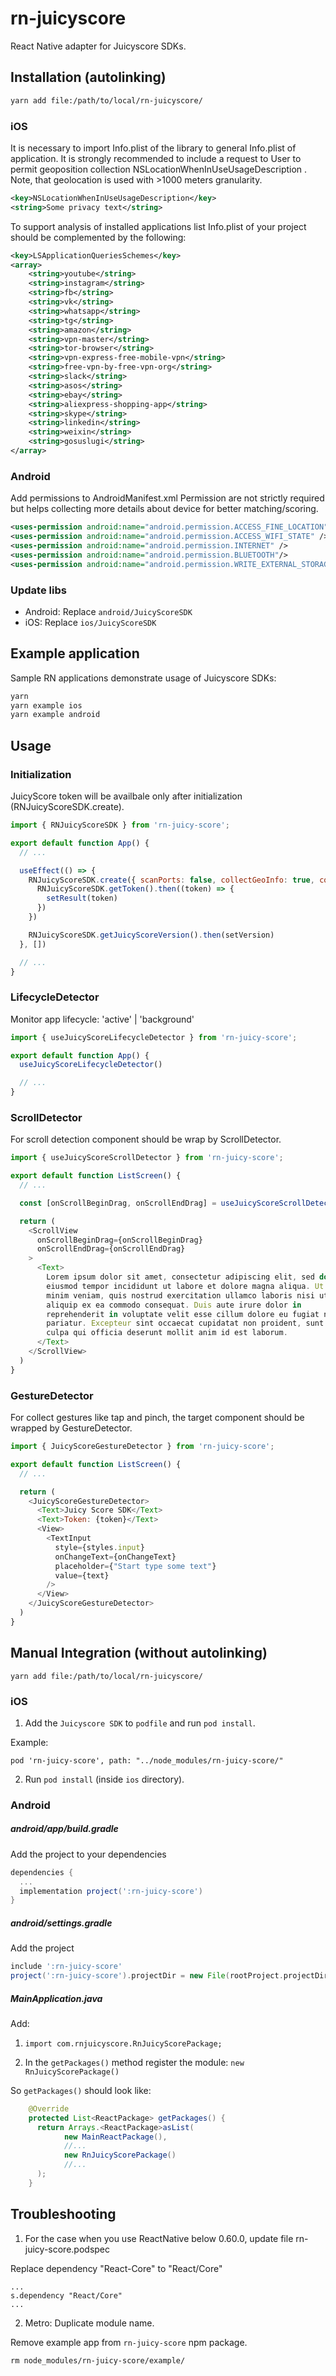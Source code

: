 # rn-juicyscore

React Native adapter for Juicyscore SDKs.

## Installation (autolinking)

```sh
yarn add file:/path/to/local/rn-juicyscore/
```

### iOS

It is necessary to import Info.plist of the library to general Info.plist of application. It is strongly recommended to include a request to User to permit geoposition collection NSLocationWhenInUseUsageDescription . Note, that geolocation is used with >1000 meters granularity.

```xml
<key>NSLocationWhenInUseUsageDescription</key>
<string>Some privacy text</string>
```

To support analysis of installed applications list Info.plist of your project should be complemented by the following:

```xml
<key>LSApplicationQueriesSchemes</key>
<array>
    <string>youtube</string>
    <string>instagram</string>
    <string>fb</string>
    <string>vk</string>
    <string>whatsapp</string>
    <string>tg</string>
    <string>amazon</string>
    <string>vpn-master</string>
    <string>tor-browser</string>
    <string>vpn-express-free-mobile-vpn</string>
    <string>free-vpn-by-free-vpn-org</string>
    <string>slack</string>
    <string>asos</string>
    <string>ebay</string>
    <string>aliexpress-shopping-app</string>
    <string>skype</string>
    <string>linkedin</string>
    <string>weixin</string>
    <string>gosuslugi</string>
</array>
```

### Android

Add permissions to AndroidManifest.xml
Permission are not strictly required but helps collecting more details about device for better matching/scoring.

```xml
<uses-permission android:name="android.permission.ACCESS_FINE_LOCATION" />
<uses-permission android:name="android.permission.ACCESS_WIFI_STATE" />
<uses-permission android:name="android.permission.INTERNET" />
<uses-permission android:name="android.permission.BLUETOOTH"/>
<uses-permission android:name="android.permission.WRITE_EXTERNAL_STORAGE" />
```

### Update libs

- Android: Replace `android/JuicyScoreSDK`
- iOS: Replace `ios/JuicyScoreSDK`


## Example application

Sample RN applications demonstrate usage of Juicyscore SDKs:
```sh
yarn
yarn example ios
yarn example android
```


## Usage

### Initialization
JuicyScore token will be availbale only after initialization (RNJuicyScoreSDK.create).

```js
import { RNJuicyScoreSDK } from 'rn-juicy-score';

export default function App() {
  // ...

  useEffect(() => {
    RNJuicyScoreSDK.create({ scanPorts: false, collectGeoInfo: true, collectMacAddress: false, debug: false }).then(() => {
      RNJuicyScoreSDK.getToken().then((token) => {
        setResult(token)
      })
    })

    RNJuicyScoreSDK.getJuicyScoreVersion().then(setVersion)
  }, [])

  // ...
}
```

### LifecycleDetector

Monitor app lifecycle: 'active' | 'background'

```js
import { useJuicyScoreLifecycleDetector } from 'rn-juicy-score';

export default function App() {
  useJuicyScoreLifecycleDetector()

  // ...
}
```

### ScrollDetector

For scroll detection component should be wrap by ScrollDetector.

```js
import { useJuicyScoreScrollDetector } from 'rn-juicy-score';

export default function ListScreen() {
  // ...

  const [onScrollBeginDrag, onScrollEndDrag] = useJuicyScoreScrollDetector()

  return (
    <ScrollView
      onScrollBeginDrag={onScrollBeginDrag}
      onScrollEndDrag={onScrollEndDrag}
    >
      <Text>
        Lorem ipsum dolor sit amet, consectetur adipiscing elit, sed do
        eiusmod tempor incididunt ut labore et dolore magna aliqua. Ut enim ad
        minim veniam, quis nostrud exercitation ullamco laboris nisi ut
        aliquip ex ea commodo consequat. Duis aute irure dolor in
        reprehenderit in voluptate velit esse cillum dolore eu fugiat nulla
        pariatur. Excepteur sint occaecat cupidatat non proident, sunt in
        culpa qui officia deserunt mollit anim id est laborum.
      </Text>
    </ScrollView>
  )
}
```

### GestureDetector

For collect gestures like tap and pinch, the target component should be wrapped by GestureDetector.

```js
import { JuicyScoreGestureDetector } from 'rn-juicy-score';

export default function ListScreen() {
  // ...

  return (
    <JuicyScoreGestureDetector>
      <Text>Juicy Score SDK</Text>
      <Text>Token: {token}</Text>
      <View>
        <TextInput
          style={styles.input}
          onChangeText={onChangeText}
          placeholder={"Start type some text"}
          value={text}
        />
      </View>
    </JuicyScoreGestureDetector>
  )
}
```

## Manual Integration (without autolinking)

```
yarn add file:/path/to/local/rn-juicyscore/
```

### iOS

1. Add the `Juicyscore SDK` to `podfile` and run `pod install`.

Example:

```
pod 'rn-juicy-score', path: "../node_modules/rn-juicy-score/"
```

2. Run `pod install` (inside `ios` directory).

### Android

##### **android/app/build.gradle**

Add the project to your dependencies
```gradle
dependencies {
  ...
  implementation project(':rn-juicy-score')
}
```

##### **android/settings.gradle**

Add the project

```gradle
include ':rn-juicy-score'
project(':rn-juicy-score').projectDir = new File(rootProject.projectDir, '../node_modules/rn-juicy-score/android')
```

##### **MainApplication.java**
Add:


1. `import com.rnjuicyscore.RnJuicyScorePackage;`

2.  In the `getPackages()` method register the module:
`new RnJuicyScorePackage()`

So `getPackages()` should look like:

```java
    @Override
    protected List<ReactPackage> getPackages() {
      return Arrays.<ReactPackage>asList(
            new MainReactPackage(),
            //...
            new RnJuicyScorePackage()
            //...
      );
    }
```

## Troubleshooting

1. For the case when you use ReactNative below 0.60.0, update file rn-juicy-score.podspec

Replace dependency "React-Core" to "React/Core"

```
...
s.dependency "React/Core"
...
```

2. Metro: Duplicate module name.

Remove example app from `rn-juicy-score` npm package.

```
rm node_modules/rn-juicy-score/example/
```